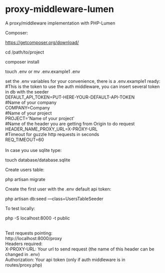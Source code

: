 # proxy-middleware-lumen
A proxy/middleware implementation with PHP-Lumen


Composer:


https://getcomposer.org/download/


cd /path/to/project

composer install


touch .env or mv .env.example1 .env

set the .env variables for your convenience, there is a .env.example1 ready:<br />
#This is the token to use the auth middleware, you can insert several token in db with the seeder 
<br />
DEFAULT_API_TOKEN=PUT-HERE-YOUR-DEFAULT-API-TOKEN<br>
#Name of your company<br />
COMPANY=Company<br />
#Name of your project<br />
PROJECT='Name of your project'<br />
#Name of the header you are getting from Origin to do request<br />
HEADER_NAME_PROXY_URL=X-PROXY-URL<br />
#Timeout for guzzle http requests in seconds<br />
REQ_TIMEOUT=60<br />
<br />
In case you use sqlite type: 

touch database/database.sqlite 


Create users table: 

php artisan migrate


Create the first user with the .env default api token:

php artisan db:seed —class=UsersTableSeeder

To test locally: 

php -S localhost:8000 -t public

<br>
Test requests pointing:<br>
http://localhost:8000/proxy
<br>
Headers required: <br>
X-PROXY-URL: Your url to send request (the name of this header can be changed in .env)<br>
Authorization: Your api token (only if auth middleware is in routes/proxy.php)
